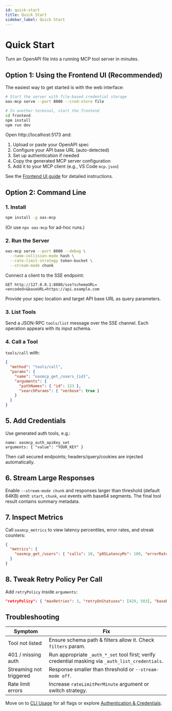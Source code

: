```yaml
---
id: quick-start
title: Quick Start
sidebar_label: Quick Start
---
```


# Quick Start

Turn an OpenAPI file into a running MCP tool server in minutes.

## Option 1: Using the Frontend UI (Recommended)

The easiest way to get started is with the web interface:

```bash
# Start the server with file-based credential storage
oas-mcp serve --port 8080 --cred-store file

# In another terminal, start the frontend
cd frontend
npm install
npm run dev
```

Open http://localhost:5173 and:
1. Upload or paste your OpenAPI spec
2. Configure your API base URL (auto-detected)
3. Set up authentication if needed
4. Copy the generated MCP server configuration
5. Add it to your MCP client (e.g., VS Code `mcp.json`)

See the [Frontend UI guide](frontend-ui.md) for detailed instructions.

## Option 2: Command Line

### 1. Install

```bash
npm install -g oas-mcp
```

(Or use `npx oas-mcp` for ad-hoc runs.)

### 2. Run the Server

```bash
oas-mcp serve --port 8080 --debug \
  --name-collision-mode hash \
  --rate-limit-strategy token-bucket \
  --stream-mode chunk
```

Connect a client to the SSE endpoint:
```
GET http://127.0.0.1:8080/sse?schemaURL=<encoded>&baseURL=https://api.example.com
```
Provide your spec location and target API base URL as query parameters.

### 3. List Tools

Send a JSON-RPC `tools/list` message over the SSE channel. Each operation appears with its input schema.

### 4. Call a Tool

`tools/call` with:
```json
{
  "method": "tools/call",
  "params": {
    "name": "oasmcp_get_/users_{id}",
    "arguments": {
      "pathNames": { "id": 123 },
      "searchParams": { "verbose": true }
    }
  }
}
```

## 5. Add Credentials

Use generated auth tools, e.g.:
```
name: oasmcp_auth_apiKey_set
arguments: { "value": "YOUR_KEY" }
```
Then call secured endpoints; headers/query/cookies are injected automatically.

## 6. Stream Large Responses

Enable `--stream-mode chunk` and responses larger than threshold (default 64KB) emit: `start`, `chunk`, `end` events with base64 segments. The final tool result contains summary metadata.

## 7. Inspect Metrics

Call `oasmcp_metrics` to view latency percentiles, error rates, and streak counters:
```json
{
  "metrics": {
    "oasmcp_get_/users": { "calls": 10, "p95LatencyMs": 180, "errorRatePct": 0 }
  }
}
```

## 8. Tweak Retry Policy Per Call

Add `retryPolicy` inside `arguments`:
```json
"retryPolicy": { "maxRetries": 3, "retryOnStatuses": [429, 503], "baseDelayMs": 150 }
```

## Troubleshooting

| Symptom | Fix |
| ------- | ---- |
| Tool not listed | Ensure schema path & filters allow it. Check `filters` param. |
| 401 / missing auth | Run appropriate `_auth_*_set` tool first; verify credential masking via `_auth_list_credentials`. |
| Streaming not triggered | Response smaller than threshold or `--stream-mode off`. |
| Rate limit errors | Increase `rateLimitPerMinute` argument or switch strategy. |

Move on to [CLI Usage](cli-usage.md) for all flags or explore [Authentication & Credentials](authentication-credentials.md).
